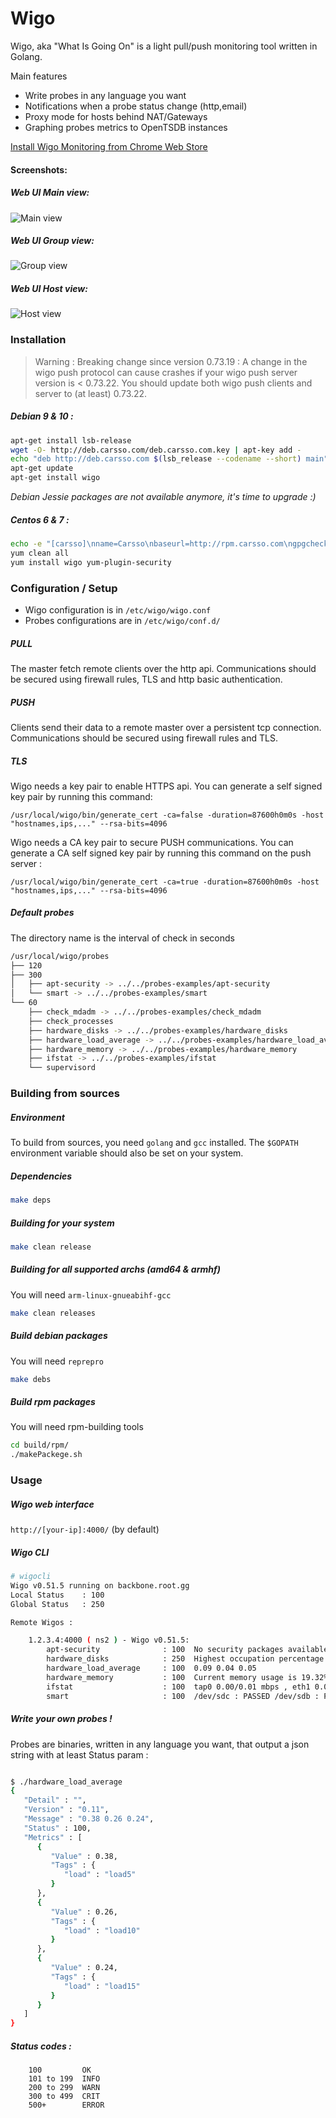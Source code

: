 Wigo
=========

Wigo, aka "What Is Going On" is a light pull/push monitoring tool written in Golang.

Main features
  - Write probes in any language you want
  - Notifications when a probe status change (http,email)
  - Proxy mode for hosts behind NAT/Gateways
  - Graphing probes metrics to OpenTSDB instances

[Install Wigo Monitoring from Chrome Web Store](https://chrome.google.com/webstore/detail/wigo-monitoring/eaoeankffafdpnhgnamdlifgaknjdcog)

#### Screenshots:

##### Web UI Main view:
![Main view](https://user-images.githubusercontent.com/666182/98400230-f9384e00-2063-11eb-9f82-01138f87942d.png)

##### Web UI Group view:
![Group view](https://user-images.githubusercontent.com/666182/98400233-fa697b00-2063-11eb-955a-e9f165a90bef.png)

##### Web UI Host view:
![Host view](https://user-images.githubusercontent.com/666182/98400236-fb021180-2063-11eb-8605-9dd65d26f7ac.png)


### Installation

> Warning : Breaking change since version 0.73.19 :
> A change in the wigo push protocol can cause crashes if your wigo push server version is < 0.73.22.
> You should update both wigo push clients and server to (at least) 0.73.22.

##### Debian 9 & 10 :
```sh
apt-get install lsb-release
wget -O- http://deb.carsso.com/deb.carsso.com.key | apt-key add -
echo "deb http://deb.carsso.com $(lsb_release --codename --short) main" > /etc/apt/sources.list.d/deb.carsso.com.list
apt-get update
apt-get install wigo
```
_Debian Jessie packages are not available anymore, it's time to upgrade :)_

##### Centos 6 & 7 :
```sh
echo -e "[carsso]\nname=Carsso\nbaseurl=http://rpm.carsso.com\ngpgcheck=0" > /etc/yum.repos.d/carsso.repo
yum clean all
yum install wigo yum-plugin-security
```

### Configuration / Setup

- Wigo configuration is in `/etc/wigo/wigo.conf`
- Probes configurations are in `/etc/wigo/conf.d/`

##### PULL
The master fetch remote clients over the http api.
Communications should be secured using firewall rules, TLS and http basic authentication.

##### PUSH
Clients send their data to a remote master over a persistent tcp connection.
Communications should be secured using firewall rules and TLS.

##### TLS
Wigo needs a key pair to enable HTTPS api.
You can generate a self signed key pair by running this command:
```
/usr/local/wigo/bin/generate_cert -ca=false -duration=87600h0m0s -host "hostnames,ips,..." --rsa-bits=4096
```

Wigo needs a CA key pair to secure PUSH communications.
You can generate a CA self signed key pair by running this command on the push server :
```
/usr/local/wigo/bin/generate_cert -ca=true -duration=87600h0m0s -host "hostnames,ips,..." --rsa-bits=4096
```


##### Default probes 

The directory name is the interval of check in seconds

```sh
/usr/local/wigo/probes
├── 120
├── 300
│   ├── apt-security -> ../../probes-examples/apt-security
│   └── smart -> ../../probes-examples/smart
└── 60
    ├── check_mdadm -> ../../probes-examples/check_mdadm
    ├── check_processes
    ├── hardware_disks -> ../../probes-examples/hardware_disks
    ├── hardware_load_average -> ../../probes-examples/hardware_load_average
    ├── hardware_memory -> ../../probes-examples/hardware_memory
    ├── ifstat -> ../../probes-examples/ifstat
    └── supervisord

```

### Building from sources

##### Environment
To build from sources, you need `golang` and `gcc` installed.
The `$GOPATH` environment variable should also be set on your system.

##### Dependencies
```sh
make deps
```

##### Building for your system
```sh
make clean release
```

##### Building for all supported archs (amd64 & armhf)
You will need `arm-linux-gnueabihf-gcc`
```sh
make clean releases
```

##### Build debian packages
You will need `reprepro`
```sh
make debs
```

##### Build rpm packages
You will need rpm-building tools
```sh
cd build/rpm/
./makePackege.sh
```

### Usage

##### Wigo web interface

`http://[your-ip]:4000/` (by default)


##### Wigo CLI

```sh
# wigocli
Wigo v0.51.5 running on backbone.root.gg 
Local Status    : 100
Global Status   : 250

Remote Wigos : 

    1.2.3.4:4000 ( ns2 ) - Wigo v0.51.5: 
        apt-security              : 100  No security packages availables
        hardware_disks            : 250  Highest occupation percentage is 93% in partition /dev/md0
        hardware_load_average     : 100  0.09 0.04 0.05
        hardware_memory           : 100  Current memory usage is 19.32%
        ifstat                    : 100  tap0 0.00/0.01 mbps , eth1 0.00/0.00 mbps , eth0 0.01/0.01 mbps , 
        smart                     : 100  /dev/sdc : PASSED /dev/sdb : PASSED 

```


##### Write your own probes !

Probes are binaries, written in any language you want, that output a json string with at least Status param :
```sh

$ ./hardware_load_average
{
   "Detail" : "",
   "Version" : "0.11",
   "Message" : "0.38 0.26 0.24",
   "Status" : 100,
   "Metrics" : [
      {
         "Value" : 0.38,
         "Tags" : {
            "load" : "load5"
         }
      },
      {
         "Value" : 0.26,
         "Tags" : {
            "load" : "load10"
         }
      },
      {
         "Value" : 0.24,
         "Tags" : {
            "load" : "load15"
         }
      }
   ]
}
```

##### Status codes :
```
    100         OK
    101 to 199  INFO
    200 to 299  WARN
    300 to 499  CRIT
    500+        ERROR
```

